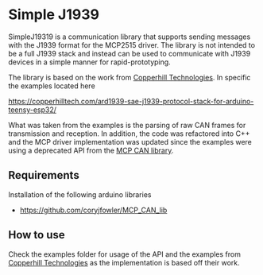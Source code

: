 # Simple J1939

SimpleJ19319 is a communication library that supports sending messages with the J1939 format for the MCP2515 driver. The library is not intended to be a full J1939 stack and instead can be used to communicate with J1939 devices in a simple manner for rapid-prototyping.

The library is based on the work from [Copperhill Technologies](https://copperhilltech.com). In specific the examples located here

https://copperhilltech.com/ard1939-sae-j1939-protocol-stack-for-arduino-teensy-esp32/

What was taken from the examples is the parsing of raw CAN frames for transmission and reception. In addition, the code was refactored into C++ and the MCP driver implementation was updated since the examples were using a deprecated API from the [MCP CAN library](https://github.com/coryjfowler/MCP_CAN_lib).

## Requirements

Installation of the following arduino libraries

- https://github.com/coryjfowler/MCP_CAN_lib


## How to use

Check the examples folder for usage of the API and the examples from [Copperhill Technologies](https://copperhilltech.com) as the implementation is based off their work.


